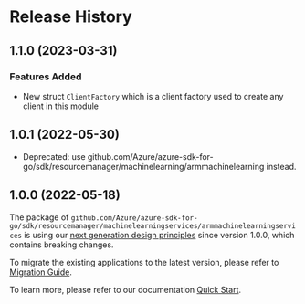 # Release History

## 1.1.0 (2023-03-31)
### Features Added

- New struct `ClientFactory` which is a client factory used to create any client in this module


## 1.0.1 (2022-05-30)

- Deprecated: use github.com/Azure/azure-sdk-for-go/sdk/resourcemanager/machinelearning/armmachinelearning instead.

## 1.0.0 (2022-05-18)

The package of `github.com/Azure/azure-sdk-for-go/sdk/resourcemanager/machinelearningservices/armmachinelearningservices` is using our [next generation design principles](https://azure.github.io/azure-sdk/general_introduction.html) since version 1.0.0, which contains breaking changes.

To migrate the existing applications to the latest version, please refer to [Migration Guide](https://aka.ms/azsdk/go/mgmt/migration).

To learn more, please refer to our documentation [Quick Start](https://aka.ms/azsdk/go/mgmt).